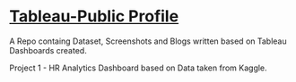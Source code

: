 # [Tableau-Public Profile](https://public.tableau.com/app/profile/rohan.deshpande4178)

A Repo containg Dataset, Screenshots and Blogs written based on Tableau Dashboards created.

Project 1 - HR Analytics Dashboard based on Data taken from Kaggle.
